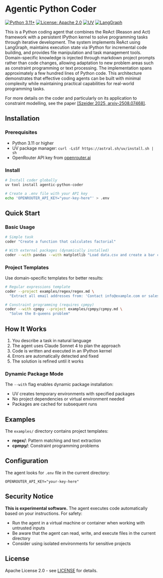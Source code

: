 # Agentic Python Coder

[![Python 3.11+](https://img.shields.io/badge/python-3.11+-blue.svg)](https://www.python.org/downloads/)
[![License: Apache 2.0](https://img.shields.io/badge/License-Apache%202.0-blue.svg)](https://opensource.org/licenses/Apache-2.0)
[![UV](https://img.shields.io/badge/Packaged%20with-UV-purple)](https://github.com/astral-sh/uv)
[![LangGraph](https://img.shields.io/badge/Built%20with-LangGraph-green)](https://github.com/langchain-ai/langgraph)

This is a Python coding agent that combines the ReAct (Reason and Act) framework with a persistent IPython kernel to solve programming tasks through iterative development. The system implements ReAct using LangGraph, maintains execution state via IPython for incremental code building, and provides file manipulation and task management tools. Domain-specific knowledge is injected through markdown project prompts rather than code changes, allowing adaptation to new problem areas such as constraint programming or text processing. The implementation spans approximately a few hundred lines of Python code. This architecture demonstrates that effective coding agents can be built with minimal complexity while maintaining practical capabilities for real-world programming tasks. 

For more details on the coder and particularly on its application to constraint modelling, see the paper [[Szeider 2025, arxiv-2508.07468]](https://arxiv.org/abs/2508.07468).

## Installation

### Prerequisites

- Python 3.11 or higher
- UV package manager: `curl -LsSf https://astral.sh/uv/install.sh | sh`
- OpenRouter API key from [openrouter.ai](https://openrouter.ai)

### Install

```bash
# Install coder globally
uv tool install agentic-python-coder

# Create a .env file with your API key
echo 'OPENROUTER_API_KEY="your-key-here"' > .env
```

## Quick Start

### Basic Usage

```bash
# Simple task
coder "Create a function that calculates factorial"

# With external packages (dynamically installed)
coder --with pandas --with matplotlib "Load data.csv and create a bar chart"
```

### Project Templates

Use domain-specific templates for better results:

```bash
# Regular expressions template
coder --project examples/regex/regex.md \
  "Extract all email addresses from: 'Contact info@example.com or sales@test.org'"

# Constraint programming (requires cpmpy)
coder --with cpmpy --project examples/cpmpy/cpmpy.md \
  "Solve the 8-queens problem"
```

## How It Works

1. You describe a task in natural language
2. The agent uses Claude Sonnet 4 to plan the approach
3. Code is written and executed in an IPython kernel
4. Errors are automatically detected and fixed
5. The solution is refined until it works

### Dynamic Package Mode

The `--with` flag enables dynamic package installation:
- UV creates temporary environments with specified packages
- No project dependencies or virtual environment needed
- Packages are cached for subsequent runs

## Examples

The `examples/` directory contains project templates:

- **regex/**: Pattern matching and text extraction
- **cpmpy/**: Constraint programming problems

## Configuration

The agent looks for `.env` file in the current directory:

```
OPENROUTER_API_KEY="your-key-here"
```

## Security Notice

**This is experimental software.** The agent executes code automatically based on your instructions. For safety:
- Run the agent in a virtual machine or container when working with untrusted inputs
- Be aware that the agent can read, write, and execute files in the current directory
- Consider using isolated environments for sensitive projects

## License

Apache License 2.0 - see [LICENSE](LICENSE) for details.
